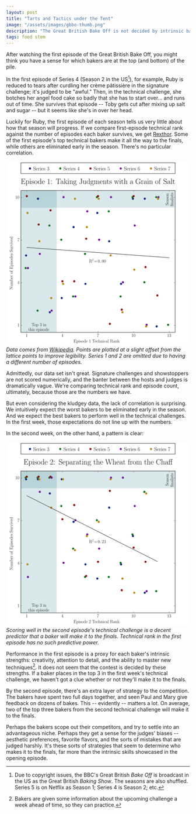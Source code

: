 ```yaml
---
layout: post
title: "Tarts and Tactics under the Tent"
image: "/assets/images/gbbo-thumb.png"
description: "The Great British Bake Off is not decided by intrinsic baking ability. Rather, it tests each baker's ability to adapt to their surroundings. Mild spoilers."
tags: food stem
---
```


After watching the first episode of the Great British Bake Off, you might think you have a sense for which bakers are at the top (and bottom) of the pile.

In the first episode of Series 4 (Season 2 in the US[^1]), for example, Ruby is reduced to tears after curdling her crème pâtissière in the signature challenge; it's judged to be "awful." Then, in the technical challenge, she botches her angel food cake so badly that she has to start over... and runs out of time. She survives that episode -- Toby gets cut after mixing up salt and sugar -- but it seems like she's in over her head.

[^1]: Due to copyright issues, the BBC's Great British *Bake Off* is broadcast in the US as the Great British *Baking Show*. The seasons are also shuffled. Series 5 is on Netflix as Season 1; Series 4 is Season 2; etc.

Luckily for Ruby, the first episode of each season tells us very little about how that season will progress. If we compare first-episode technical rank against the number of episodes each baker survives, we get [Rexthor](https://xkcd.com/1725/). Some of the first episode's top technical bakers make it all the way to the finals, while others are eliminated early in the season. There's no particular correlation.

![Episode 1: Taking Judgments with a Grain of Salt](/assets/images/gbbo-ep1.svg)
*Data comes from [Wikipedia](https://en.wikipedia.org/wiki/The_Great_British_Bake_Off_(series_1)). Points are plotted at a slight offset from the lattice points to improve legibility. Series 1 and 2 are omitted due to having a different number of episodes.*

Admittedly, our data set isn't great. Signature challenges and showstoppers are not scored numerically, and the banter between the hosts and judges is dramatically vague. We're comparing technical rank and episode count, ultimately, because those are the numbers we have.

But even considering the kludgey data, the lack of correlation is surprising. We intuitively expect the worst bakers to be eliminated early in the season. And we expect the best bakers to perform well in the technical challenges. In the first week, those expectations do not line up with the numbers.

In the second week, on the other hand, a pattern is clear:

![Episode 2: Separating the Wheat from the Chaff](/assets/images/gbbo-ep2.svg)
*Scoring well in the second episode's technical challenge is a decent predictor that a baker will make it to the finals. Technical rank in the first episode has no such predictive power.*

Performance in the first episode is a proxy for each baker's intrinsic strengths: creativity, attention to detail, and the ability to master new techniques[^2]. It does not seem that the contest is decided by these strengths. If a baker places in the top 3 in the first week's technical challenge, we haven't got a clue whether or not they'll make it to the finals.

[^2]: Bakers are given some information about the upcoming challenge a week ahead of time, so they can practice.

By the second episode, there's an extra layer of strategy to the competition. The bakers have spent two full days together, and seen Paul and Mary give feedback on dozens of bakes. This -- evidently -- matters a lot. On average, two of the top three bakers from the second technical challenge will make it to the finals.

Perhaps the bakers scope out their competitors, and try to settle into an advantageous niche. Perhaps they get a sense for the judges' biases -- aesthetic preferences, favorite flavors, and the sorts of mistakes that are judged harshly. It's these sorts of strategies that seem to determine who makes it to the finals, far more than the intrinsic skills showcased in the opening episode.

